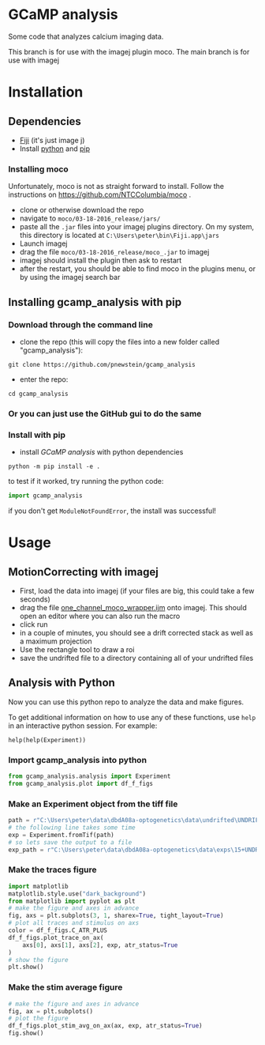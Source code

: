 # GCaMP analysis
Some code that analyzes calcium imaging data.

This branch is for use with the imagej plugin moco. The main branch is for use with imagej

# Installation
## Dependencies
- [Fiji](https://imagej.net/software/fiji/downloads) (it's just image j)
- Install [python](https://www.python.org/downloads/) and [pip](https://pip.pypa.io/en/stable/installation/)

### Installing moco
Unfortunately, moco is not as straight forward to install. Follow the instructions on https://github.com/NTCColumbia/moco .
- clone or otherwise download the repo
- navigate to ```moco/03-18-2016_release/jars/```
- paste all the ```.jar``` files into your imagej plugins directory. On my system, this directory is located at ```C:\Users\peter\bin\Fiji.app\jars```
- Launch imagej
- drag the file ```moco/03-18-2016_release/moco_.jar``` to imagej
- imagej should install the plugin then ask to restart
- after the restart, you should be able to find moco in the plugins menu, or by using the imagej search bar


## Installing gcamp_analysis with pip
### Download through the command line
- clone the repo (this will copy the files into a new folder called "gcamp_analysis"): 
```
git clone https://github.com/pnewstein/gcamp_analysis
```
- enter the repo: 
```
cd gcamp_analysis
```
### Or you can just use the GitHub gui to do the same
### Install with pip
- install *GCaMP analysis* with python dependencies
```
python -m pip install -e .
```
to test if it worked, try running the python code:
```python
import gcamp_analysis
```
if you don't get ```ModuleNotFoundError```, the install was successful!

# Usage
## MotionCorrecting with imagej
- First, load the data into imagej (if your files are big, this could take a few seconds)
- drag the file [one_channel_moco_wrapper.ijm](imagej_macros/one_channel_moco_wrapper.ijm) onto imagej. This should open an editor where you can also run the macro
- click run
- in a couple of minutes, you should see a drift corrected stack as well as a maximum projection
- Use the rectangle tool to draw a roi
- save the undrifted file to a directory containing all of your undrifted files

## Analysis with Python
Now you can use this python repo to analyze the data and make figures.

To get additional information on how to use any of these functions, use ```help``` in an interactive python session. For example:
``` 
help(help(Experiment))
```
### Import gcamp_analysis into python
```python
from gcamp_analysis.analysis import Experiment
from gcamp_analysis.plot import df_f_figs
```
### Make an Experiment object from the tiff file
```python
path = r"C:\Users\peter\data\dbdA08a-optogenetics\data\undrifted\UNDRIFTED211115LexA_dbdGal4_lacZ_LexAopGCaMP6m_UASChrim_L2_Animal6_+ATR.tif"
# the following line takes some time
exp = Experiment.fromTif(path) 
# so lets save the output to a file
exp_path = r"C:\Users\peter\data\dbdA08a-optogenetics\data\exps\15+UNDRIFTED211115LexA_dbdGal4_lacZ_LexAopGCaMP6m_UASChrim_L2_Animal6_+ATR.tif.pickle"

```

### Make the traces figure
```python
import matplotlib
matplotlib.style.use("dark_background")
from matplotlib import pyplot as plt
# make the figure and axes in advance
fig, axs = plt.subplots(3, 1, sharex=True, tight_layout=True)
# plot all traces and stimulus on axs
color = df_f_figs.C_ATR_PLUS
df_f_figs.plot_trace_on_ax(
    axs[0], axs[1], axs[2], exp, atr_status=True
)
# show the figure
plt.show()
```
### Make the stim average figure
```python
# make the figure and axes in advance
fig, ax = plt.subplots()
# plot the figure
df_f_figs.plot_stim_avg_on_ax(ax, exp, atr_status=True)
fig.show()
```
